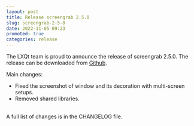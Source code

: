 ```yaml
---
layout: post
title: Release screengrab 2.5.0
slug: screengrab-2-5-0
date: 2022-11-05 09:23
promoted: true
categories: release
---
```

The LXQt team is proud to announce the release of screengrab 2.5.0.
The release can be downloaded from [Github](https://github.com/lxqt/screengrab/releases).

Main changes:

 * Fixed the screenshot of window and its decoration with multi-screen setups.
 * Removed shared libraries.


<br/>
A full list of changes is in the CHANGELOG file.
<br/>
